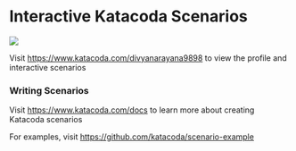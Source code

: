 # Interactive Katacoda Scenarios

[![](http://shields.katacoda.com/katacoda/divyanarayana9898/count.svg)](https://www.katacoda.com/divyanarayana9898 "Get your profile on Katacoda.com")

Visit https://www.katacoda.com/divyanarayana9898 to view the profile and interactive scenarios

### Writing Scenarios
Visit https://www.katacoda.com/docs to learn more about creating Katacoda scenarios

For examples, visit https://github.com/katacoda/scenario-example
